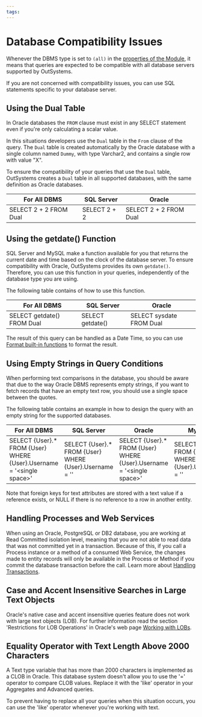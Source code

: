 ```yaml
---
tags: 
---
```


# Database Compatibility Issues

Whenever the DBMS type is set to `(all)` in the [properties of the Module](<../../lang/auto/Class.Module.final.md>), it means that queries are expected to be compatible with all database servers supported by OutSystems.

If you are not concerned with compatibility issues, you can use SQL statements specific to your database server.

## Using the Dual Table

In Oracle databases the `FROM` clause must exist in any SELECT statement even if you're only calculating a scalar value.

In this situations developers use the `Dual` table in the `From` clause of the query. The `Dual` table is created automatically by the Oracle database with a single column named `Dummy`, with type Varchar2, and contains a single row with value "X".

To ensure the compatibility of your queries that use the `Dual` table, OutSystems creates a `Dual` table in all supported databases, with the same definition as Oracle databases.

For All DBMS  |  SQL Server  |  Oracle
---|---|---
SELECT 2 + 2 FROM Dual  |  SELECT 2 + 2  |  SELECT 2 + 2 FROM Dual
  
## Using the getdate() Function

SQL Server and MySQL make a function available for you that returns the current date and time based on the clock of the database server. To ensure compatibility with Oracle, OutSystems provides its own `getdate()`. Therefore, you can use this function in your queries, independently of the database type you are using.

The following table contains of how to use this function.

For All DBMS  |  SQL Server  |  Oracle
---|---|---
SELECT getdate() FROM Dual  |  SELECT getdate()  |  SELECT sysdate FROM Dual
  
The result of this query can be handled as a Date Time, so you can use [Format built-in functions](<../../lang/auto/builtinfunction.Format.final.md#FormatDateTime>) to format the result.

## Using Empty Strings in Query Conditions

When performing text comparisons in the database, you should be aware that due to the way Oracle DBMS represents empty strings, if you want to fetch records that have an empty text row, you should use a single space between the quotes.

The following table contains an example in how to design the query with an empty string for the supported databases.

For All DBMS  |  SQL Server  |  Oracle  |  MySQL  
---|---|---|---  
SELECT {User}.* <br/>FROM {User} <br/>WHERE {User}.Username = '&lt;single space&gt;'  |  SELECT {User}.* <br/>FROM {User} <br/>WHERE {User}.Username = ''  |  SELECT {User}.* <br/>FROM {User} <br/>WHERE {User}.Username = '&lt;single space&gt;'  |  SELECT {User}.* <br/>FROM {User} <br/>WHERE {User}.Username = ''  
  
Note that foreign keys for text attributes are stored with a text value if a reference exists, or NULL if there is no reference to a row in another entity.

## Handling Processes and Web Services

When using an Oracle, PostgreSQL or DB2 database, you are working at Read Committed isolation level, meaning that you are not able to read data that was not committed yet in a transaction. Because of this, if you call a Process instance or a method of a consumed Web Service, the changes made to entity records will only be available in the Process or Method if you commit the database transaction before the call. Learn more about [Handling Transactions](<handling-transactions.md>).

## Case and Accent Insensitive Searches in Large Text Objects

Oracle's native case and accent insensitive queries feature does not work with large text objects (LOB). For further information read the section 'Restrictions for LOB Operations' in Oracle's web page [Working with LOBs](<http://download.oracle.com/docs/cd/B28359_01/appdev.111/b28393/adlob_working.htm#i1006278>).

## Equality Operator with Text Length Above 2000 Characters

A Text type variable that has more than 2000 characters is implemented as a CLOB in Oracle. This database system doesn't allow you to use the '=' operator to compare CLOB values. Replace it with the 'like' operator in your Aggregates and Advanced queries.

To prevent having to replace all your queries when this situation occurs, you can use the 'like' operator whenever you're working with text.
